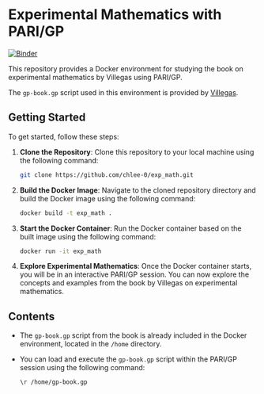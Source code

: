 # Experimental Mathematics with PARI/GP

[![Binder](https://mybinder.org/badge_logo.svg)](https://mybinder.org/v2/gh/chlee-0/exp_math/main)


This repository provides a Docker environment for studying the book on experimental mathematics by Villegas using PARI/GP.

The `gp-book.gp` script used in this environment is provided by [Villegas](http://users.ictp.it/~villegas/cnt/gp-book.gp).

## Getting Started

To get started, follow these steps:

1. **Clone the Repository**: Clone this repository to your local machine using the following command:

    ```bash
    git clone https://github.com/chlee-0/exp_math.git
    ```

2. **Build the Docker Image**: Navigate to the cloned repository directory and build the Docker image using the following command:

    ```bash
    docker build -t exp_math .
    ```

3. **Start the Docker Container**: Run the Docker container based on the built image using the following command:

    ```bash
    docker run -it exp_math
    ```

4. **Explore Experimental Mathematics**: Once the Docker container starts, you will be in an interactive PARI/GP session. You can now explore the concepts and examples from the book by Villegas on experimental mathematics.

## Contents

- The `gp-book.gp` script from the book is already included in the Docker environment, located in the `/home` directory.

- You can load and execute the `gp-book.gp` script within the PARI/GP session using the following command:

    ```
    \r /home/gp-book.gp
    ```
